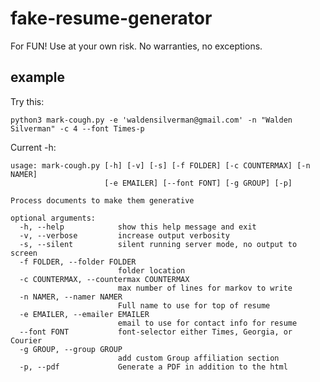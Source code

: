 # fake-resume-generator
For FUN! Use at your own risk. No warranties, no exceptions. 

## example

Try this:

`python3 mark-cough.py -e 'waldensilverman@gmail.com' -n "Walden Silverman" -c 4 --font Times-p`

Current -h:

```
usage: mark-cough.py [-h] [-v] [-s] [-f FOLDER] [-c COUNTERMAX] [-n NAMER]
                     [-e EMAILER] [--font FONT] [-g GROUP] [-p]

Process documents to make them generative

optional arguments:
  -h, --help            show this help message and exit
  -v, --verbose         increase output verbosity
  -s, --silent          silent running server mode, no output to screen
  -f FOLDER, --folder FOLDER
                        folder location
  -c COUNTERMAX, --countermax COUNTERMAX
                        max number of lines for markov to write
  -n NAMER, --namer NAMER
                        Full name to use for top of resume
  -e EMAILER, --emailer EMAILER
                        email to use for contact info for resume
  --font FONT           font-selector either Times, Georgia, or Courier
  -g GROUP, --group GROUP
                        add custom Group affiliation section
  -p, --pdf             Generate a PDF in addition to the html
  ```
  
